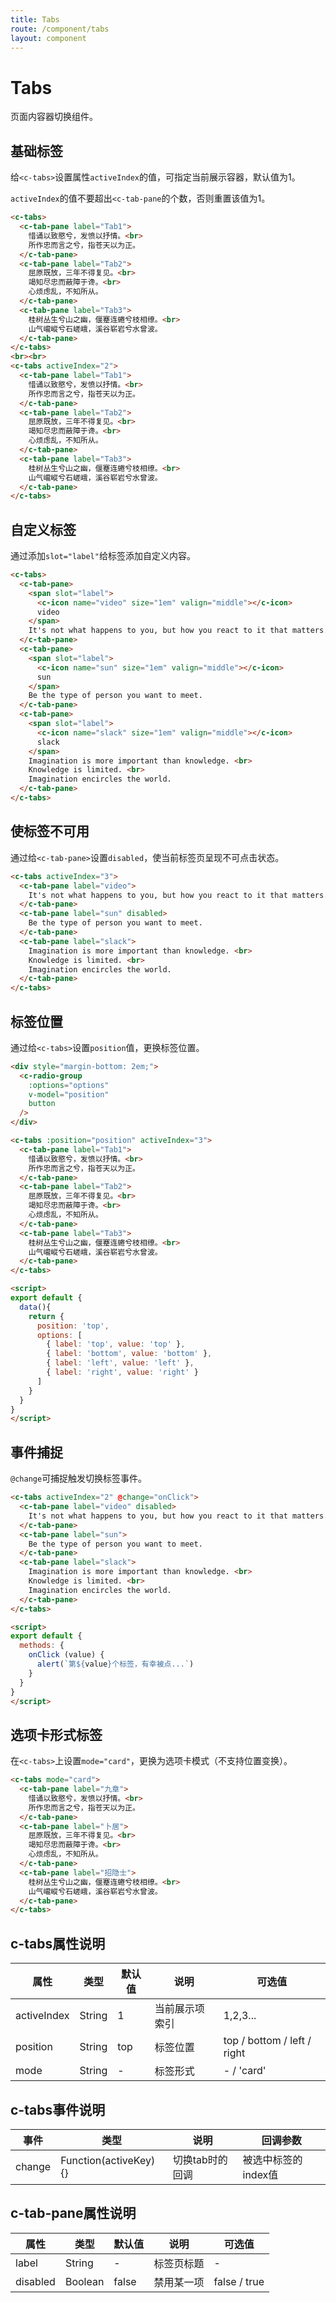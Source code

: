 ```yaml
---
title: Tabs
route: /component/tabs
layout: component
---
```


# Tabs

页面内容器切换组件。

## 基础标签

给`<c-tabs>`设置属性`activeIndex`的值，可指定当前展示容器，默认值为1。

`activeIndex`的值不要超出`<c-tab-pane`的个数，否则重置该值为1。

```html
<c-tabs>
  <c-tab-pane label="Tab1">
    惜诵以致愍兮，发愤以抒情。<br>
    所作忠而言之兮，指苍天以为正。
  </c-tab-pane>
  <c-tab-pane label="Tab2">
    屈原既放，三年不得复见。<br>
    竭知尽忠而蔽障于谗。<br>
    心烦虑乱，不知所从。
  </c-tab-pane>
  <c-tab-pane label="Tab3">
    桂树丛生兮山之幽，偃蹇连蜷兮枝相缭。<br>
    山气巄嵷兮石嵯峨，溪谷崭岩兮水曾波。
  </c-tab-pane>
</c-tabs>
<br><br>
<c-tabs activeIndex="2">
  <c-tab-pane label="Tab1">
    惜诵以致愍兮，发愤以抒情。<br>
    所作忠而言之兮，指苍天以为正。
  </c-tab-pane>
  <c-tab-pane label="Tab2">
    屈原既放，三年不得复见。<br>
    竭知尽忠而蔽障于谗。<br>
    心烦虑乱，不知所从。
  </c-tab-pane>
  <c-tab-pane label="Tab3">
    桂树丛生兮山之幽，偃蹇连蜷兮枝相缭。<br>
    山气巄嵷兮石嵯峨，溪谷崭岩兮水曾波。
  </c-tab-pane>
</c-tabs>
```

## 自定义标签

通过添加`slot="label"`给标签添加自定义内容。

```html
<c-tabs>
  <c-tab-pane>
    <span slot="label">
      <c-icon name="video" size="1em" valign="middle"></c-icon>
      video
    </span>
    It's not what happens to you, but how you react to it that matters.
  </c-tab-pane>
  <c-tab-pane>
    <span slot="label">
      <c-icon name="sun" size="1em" valign="middle"></c-icon>
      sun
    </span>
    Be the type of person you want to meet.
  </c-tab-pane>
  <c-tab-pane>
    <span slot="label">
      <c-icon name="slack" size="1em" valign="middle"></c-icon>
      slack
    </span>
    Imagination is more important than knowledge. <br>
    Knowledge is limited. <br>
    Imagination encircles the world.
  </c-tab-pane>
</c-tabs>
```

## 使标签不可用
通过给`<c-tab-pane>`设置`disabled`，使当前标签页呈现不可点击状态。

```html
<c-tabs activeIndex="3">
  <c-tab-pane label="video">
    It's not what happens to you, but how you react to it that matters.
  </c-tab-pane>
  <c-tab-pane label="sun" disabled>
    Be the type of person you want to meet.
  </c-tab-pane>
  <c-tab-pane label="slack">
    Imagination is more important than knowledge. <br>
    Knowledge is limited. <br>
    Imagination encircles the world.
  </c-tab-pane>
</c-tabs>
```

## 标签位置
通过给`<c-tabs>`设置`position`值，更换标签位置。
```html
<div style="margin-bottom: 2em;">
  <c-radio-group
    :options="options"
    v-model="position"
    button
  />
</div>

<c-tabs :position="position" activeIndex="3">
  <c-tab-pane label="Tab1">
    惜诵以致愍兮，发愤以抒情。<br>
    所作忠而言之兮，指苍天以为正。
  </c-tab-pane>
  <c-tab-pane label="Tab2">
    屈原既放，三年不得复见。<br>
    竭知尽忠而蔽障于谗。<br>
    心烦虑乱，不知所从。
  </c-tab-pane>
  <c-tab-pane label="Tab3">
    桂树丛生兮山之幽，偃蹇连蜷兮枝相缭。<br>
    山气巄嵷兮石嵯峨，溪谷崭岩兮水曾波。
  </c-tab-pane>
</c-tabs>

<script>
export default {
  data(){
    return {
      position: 'top',
      options: [
        { label: 'top', value: 'top' },
        { label: 'bottom', value: 'bottom' },
        { label: 'left', value: 'left' },
        { label: 'right', value: 'right' }
      ]
    }
  }
}
</script>
```

## 事件捕捉
`@change`可捕捉触发切换标签事件。
```html
<c-tabs activeIndex="2" @change="onClick">
  <c-tab-pane label="video" disabled>
    It's not what happens to you, but how you react to it that matters.
  </c-tab-pane>
  <c-tab-pane label="sun">
    Be the type of person you want to meet.
  </c-tab-pane>
  <c-tab-pane label="slack">
    Imagination is more important than knowledge. <br>
    Knowledge is limited. <br>
    Imagination encircles the world.
  </c-tab-pane>
</c-tabs>

<script>
export default {
  methods: {
    onClick (value) {
      alert(`第${value}个标签，有幸被点...`)
    }
  }
}
</script>
```

## 选项卡形式标签
在`<c-tabs>`上设置`mode="card"`，更换为选项卡模式（不支持位置变换）。

```html
<c-tabs mode="card">
  <c-tab-pane label="九章">
    惜诵以致愍兮，发愤以抒情。<br>
    所作忠而言之兮，指苍天以为正。
  </c-tab-pane>
  <c-tab-pane label="卜居">
    屈原既放，三年不得复见。<br>
    竭知尽忠而蔽障于谗。<br>
    心烦虑乱，不知所从。
  </c-tab-pane>
  <c-tab-pane label="招隐士">
    桂树丛生兮山之幽，偃蹇连蜷兮枝相缭。<br>
    山气巄嵷兮石嵯峨，溪谷崭岩兮水曾波。
  </c-tab-pane>
</c-tabs>
```

## c-tabs属性说明

| 属性 | 类型 | 默认值 | 说明 | 可选值 |
|-----|------|-------|-----|-------|
| activeIndex | String | 1 | 当前展示项索引 | 1,2,3... |
| position | String | top | 标签位置 | top / bottom / left / right |
| mode | String | - | 标签形式 | - / 'card' |

## c-tabs事件说明

| 事件 | 类型 | 说明 | 回调参数 |
|-----|-----|-----|-------|
| change | Function(activeKey) {} | 切换tab时的回调 | 被选中标签的index值 |


## c-tab-pane属性说明

| 属性 | 类型 | 默认值 | 说明 | 可选值 |
|-----|------|-------|-----|-------|
| label | String | - | 标签页标题 | - |
| disabled | Boolean | false | 禁用某一项 | false / true |
